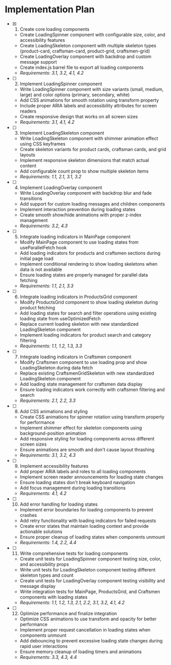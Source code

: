 # Implementation Plan

- [x] 1. Create core loading components



  - Create LoadingSpinner component with configurable size, color, and accessibility features
  - Create LoadingSkeleton component with multiple skeleton types (product-card, craftsman-card, product-grid, craftsmen-grid)
  - Create LoadingOverlay component with backdrop and custom message support
  - Create index.js barrel file to export all loading components
  - _Requirements: 3.1, 3.2, 4.1, 4.2_

- [ ] 2. Implement LoadingSpinner component
  - Write LoadingSpinner component with size variants (small, medium, large) and color options (primary, secondary, white)
  - Add CSS animations for smooth rotation using transform property
  - Include proper ARIA labels and accessibility attributes for screen readers
  - Create responsive design that works on all screen sizes
  - _Requirements: 3.1, 4.1, 4.2_

- [ ] 3. Implement LoadingSkeleton component
  - Write LoadingSkeleton component with shimmer animation effect using CSS keyframes
  - Create skeleton variants for product cards, craftsman cards, and grid layouts
  - Implement responsive skeleton dimensions that match actual content
  - Add configurable count prop to show multiple skeleton items
  - _Requirements: 1.1, 2.1, 3.1, 3.2_

- [ ] 4. Implement LoadingOverlay component
  - Write LoadingOverlay component with backdrop blur and fade transitions
  - Add support for custom loading messages and children components
  - Implement interaction prevention during loading states
  - Create smooth show/hide animations with proper z-index management
  - _Requirements: 3.2, 4.3_

- [ ] 5. Integrate loading indicators in MainPage component
  - Modify MainPage component to use loading states from useParallelFetch hook
  - Add loading indicators for products and craftsmen sections during initial page load
  - Implement conditional rendering to show loading skeletons when data is not available
  - Ensure loading states are properly managed for parallel data fetching
  - _Requirements: 1.1, 2.1, 3.3_

- [ ] 6. Integrate loading indicators in ProductsGrid component
  - Modify ProductsGrid component to show loading skeleton during product fetching
  - Add loading states for search and filter operations using existing loading state from useOptimizedFetch
  - Replace current loading skeleton with new standardized LoadingSkeleton component
  - Implement loading indicators for product search and category filtering
  - _Requirements: 1.1, 1.2, 1.3, 3.3_

- [ ] 7. Integrate loading indicators in Craftsmen component
  - Modify Craftsmen component to use loading prop and show LoadingSkeleton during data fetch
  - Replace existing CraftsmenGridSkeleton with new standardized LoadingSkeleton component
  - Add loading state management for craftsmen data display
  - Ensure loading indicators work correctly with craftsmen filtering and search
  - _Requirements: 2.1, 2.2, 3.3_

- [ ] 8. Add CSS animations and styling
  - Create CSS animations for spinner rotation using transform property for performance
  - Implement shimmer effect for skeleton components using background-position animation
  - Add responsive styling for loading components across different screen sizes
  - Ensure animations are smooth and don't cause layout thrashing
  - _Requirements: 3.1, 3.2, 4.3_

- [ ] 9. Implement accessibility features
  - Add proper ARIA labels and roles to all loading components
  - Implement screen reader announcements for loading state changes
  - Ensure loading states don't break keyboard navigation
  - Add focus management during loading transitions
  - _Requirements: 4.1, 4.2_

- [ ] 10. Add error handling for loading states
  - Implement error boundaries for loading components to prevent crashes
  - Add retry functionality with loading indicators for failed requests
  - Create error states that maintain loading context and provide actionable solutions
  - Ensure proper cleanup of loading states when components unmount
  - _Requirements: 1.4, 2.2, 4.4_

- [ ] 11. Write comprehensive tests for loading components
  - Create unit tests for LoadingSpinner component testing size, color, and accessibility props
  - Write unit tests for LoadingSkeleton component testing different skeleton types and count
  - Create unit tests for LoadingOverlay component testing visibility and message display
  - Write integration tests for MainPage, ProductsGrid, and Craftsmen components with loading states
  - _Requirements: 1.1, 1.2, 1.3, 2.1, 2.2, 3.1, 3.2, 4.1, 4.2_

- [ ] 12. Optimize performance and finalize integration
  - Optimize CSS animations to use transform and opacity for better performance
  - Implement proper request cancellation in loading states when components unmount
  - Add debouncing to prevent excessive loading state changes during rapid user interactions
  - Ensure memory cleanup of loading timers and animations
  - _Requirements: 3.3, 4.3, 4.4_